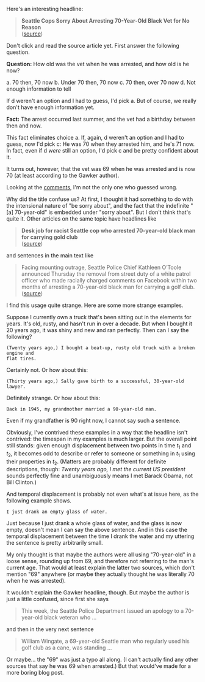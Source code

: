 <!-- begin metadata
title: Seattle cops sorry about arresting 70-year-old black vet
date: 2015-01-30 17:09
end metadata -->

Here's an interesting headline:

> **Seattle Cops Sorry About Arresting 70-Year-Old Black Vet for No Reason**  
> ([source][gawker])

Don't click and read the source article yet. First answer the following
question.

**Question:** How old was the vet when he was arrested, and how old is he now?

a. 70 then, 70 now
b. Under 70 then, 70 now
c. 70 then, over 70 now
d. Not enough information to tell

If d weren't an option and I had to guess, I'd pick a. But of course, we really
don't have enough information yet.

**Fact:** The arrest occurred last summer, and the vet had a birthday between then and now.

This fact eliminates choice a. If, again, d weren't an option and I had to
guess, now I'd pick c: He was 70 when they arrested him, and he's 71 now. In
fact, even if d *were* still an option, I'd pick c and be pretty confident
about it.

It turns out, however, that the vet was 69 when he was arrested and is now 70
(at least according to the Gawker author).

Looking at the [comments][], I'm not the only one who guessed wrong.

Why did the title confuse us? At first, I thought it had something to do with
the intensional nature of "be sorry about", and the fact that the indefinite
"[a] 70-year-old" is embedded under "sorry about". But I don't think that's
quite it. Other articles on the same topic have headlines like

> **Desk job for racist Seattle cop who arrested 70-year-old black man for
> carrying gold club**  
> ([source][boing])

and sentences in the main text like

> Facing mounting outrage, Seattle Police Chief Kathleen O’Toole announced
> Thursday the removal from street duty of a white patrol officer who made
> racially charged comments on Facebook within two months of arresting a
> 70-year-old black man for carrying a golf club.  
> ([source][seattle])

I find this usage quite strange. Here are some more strange examples.

Suppose I currently own a truck that's been sitting out in the elements for
years. It's old, rusty, and hasn't run in over a decade. But when I bought it
20 years ago, it was shiny and new and ran perfectly. Then can I say the
following?

```
(Twenty years ago,) I bought a beat-up, rusty old truck with a broken engine and
flat tires.
```

Certainly not. Or how about this:

```
(Thirty years ago,) Sally gave birth to a successful, 30-year-old lawyer.
```

Definitely strange. Or how about this:

```
Back in 1945, my grandmother married a 90-year-old man.
```

Even if my grandfather is 90 right now, I cannot say such a sentence.

Obviously, I've contrived these examples in a way that the headline isn't
contrived: the timespan in my examples is much larger. But the overall point
still stands: given enough displacement between two points in time $t_1$ and
$t_2$, it becomes odd to describe or refer to someone or something in $t_1$
using their properties in $t_2$. (Matters are probably different for definite
descriptions, though: *Twenty years ago, I met the current US president* sounds
perfectly fine and unambiguously means I met Barack Obama, not Bill Clinton.)

And temporal displacement is probably not even what's at issue here, as the
following example shows.

```
I just drank an empty glass of water.
```

Just because I just drank a whole glass of water, and the glass is now empty,
doesn't mean I can say the above sentence. And in this case the temporal
displacement between the time I drank the water and my uttering the sentence is
pretty arbitrarily small.

My only thought is that maybe the authors were all using "70-year-old" in a
loose sense, rounding up from 69, and therefore not referring to the man's
current age. That would at least explain the latter two sources, which don't
mention "69" anywhere (or maybe they actually thought he was literally 70 when
he was arrested).

It wouldn't explain the Gawker headline, though. But maybe the author is just a
little confused, since first she says

> This week, the Seattle Police Department issued an apology to a 70-year-old
> black veteran who ...

and then in the very next sentence

> William Wingate, a 69-year-old Seattle man who regularly used his golf club
> as a cane, was standing ...

Or maybe... the "69" was just a typo all along. (I can't actually find any
other sources that say he was 69 when arrested.) But that would've made for a
more boring blog post.

[boing]:      http://boingboing.net/2015/01/30/desk-job-for-racist-seattle-co.html
[comments]:   http://gawker.com/okay-ill-bite-is-he-69-or-70-1682458913
[gawker]:     http://gawker.com/seattle-pd-sorry-about-arresting-70-year-old-black-vete-1682456896
[seattle]:    http://seattletimes.com/html/localnews/2025578148_golfclubapologyxml.html
